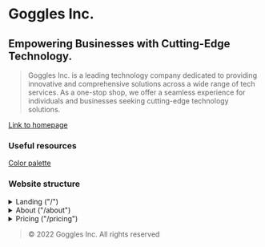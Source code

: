 # Goggles Inc.

## Empowering Businesses with Cutting-Edge Technology.

> Goggles Inc. is a leading technology company dedicated to providing innovative and comprehensive solutions across a wide range of tech services. As a one-stop shop, we offer a seamless experience for individuals and businesses seeking cutting-edge technology solutions.

[Link to homepage](https://gogglesinc.github.io)

### Useful resources

[Color palette](https://www.realtimecolors.com/?colors=ccd5ff-00020a-6b86ff-12268c-2749f1&fonts=Inter-Inter)

### Website structure

<details>
<summary>Landing ("/")</summary>
<pre>
Landing Page
├── Hero
│   ├── Empowering Businesses with Cutting-Edge Technology
│   └── Banner
│       └── All Your Tech Needs in One Place with Our Cutting-Edge Solutions
├── TrustedByTeams
│   ├── Mozilla
│   ├── IBM
│   ├── 1Password
│   ├── Oracle
│   └── GitHub Next
├── Features
│   ├── Cloud Computing
│   ├── Data Analytics
│   ├── AI & Machine Learning
│   ├── Cybersecurity
│   ├── Custom Software Development
│   └── CMS Development Platforms
├── Stats
│   ├── 500,000+ Developers
│   ├── 100,000+ Organizations
│   └── 99.99% Uptime
├── Testimonials
│   ├── John Doe
│   │   └── "GogglesInc team's expertise in cloud computing solutions has been invaluable to our business. Their ability to scale our infrastructure seamlessly has enabled us to achieve significant growth."
│   ├── Jane Smith
│   │   └── "I was impressed by GogglesInc's ability to provide a customized solution that perfectly met our unique needs. Their team was knowledgeable, responsive, and always willing to go the extra mile."
│   ├── Alex Lee
│   │   └── "GogglesInc's AI & Machine Learning services have revolutionized our operations. Their insights and predictions have helped us make data-driven decisions that have significantly improved our bottom line."
│   ├── Sarah Kim
│   │   └── "The cybersecurity services provided by GogglesInc have given us peace of mind. Their team is always on top of the latest threats and has helped us protect our sensitive data."
│   ├── David Chen
│   │   └── "GogglesInc's custom software development team was able to create a solution that exceeded our expectations. Their attention to detail and commitment to quality were exceptional."
│   ├── Emily Wang
│   │   └── "I've been using GogglesInc's CMS platform for years, and I couldn't be happier. It's easy to use, highly customizable, and has helped us streamline our content management process."
│   ├── Michael Johnson
│   │   └── "GogglesInc's cloud computing solutions have allowed us to reduce our IT costs and improve our scalability. I highly recommend their services."
│   ├── Olivia Taylor
│   │   └── "The GogglesInc team was extremely helpful in guiding us through the process of migrating our data to the cloud. Their expertise and support were invaluable."
│   ├── Noah Brown
│   │   └── "I've been working with GogglesInc for years, and I've always been impressed by their professionalism and commitment to customer satisfaction."
│   ├── Sophia Martinez
│   │   └── "GogglesInc's AI & Machine Learning capabilities have enabled us to develop innovative new products and services. Their expertise has been instrumental to our success."
│   ├── Ethan Davis
│   │   └── "GogglesInc's team went above and beyond to ensure that our project was completed on time and within budget. Their dedication and hard work are truly commendable."
│   ├── Maria Garcia
│   │   └── "GogglesInc has been a true partner in helping us grow our business. Their team is always responsive and willing to go the extra mile to ensure our success."
│   ├── Thomas Baker
│   │   └── "I've been working with GogglesInc for years, and I've always been impressed by their technical expertise and innovative solutions."
│   ├── Ashley Clark
│   │   └── "The GogglesInc team is always available to answer our questions and provide support. Their customer service is top-notch."
│   ├── Christopher Lee
│   │   └── "GogglesInc's pricing is very competitive, and their services have exceeded our expectations. I would highly recommend them to other businesses."
│   ├── Jennifer Lin
│   │   └── "GogglesInc has helped us streamline our operations and improve our efficiency. Their solutions have been a game-changer for our business."
│   ├── Daniel Lee
│   │   └── "GogglesInc's team was able to quickly understand our complex needs and provide a tailored solution that met our requirements exactly."
│   ├── Emily Johnson
│   │   └── "I've been using GogglesInc's services for years, and I've always been impressed by their commitment to customer satisfaction. They always go the extra mile to ensure we are happy with their services."
│   ├── Olivia Smith
│   │   └── "GogglesInc's AI & Machine Learning capabilities have helped us gain valuable insights into our customer data. This has allowed us to make more informed business decisions."
│   ├── Noah Carter
│   │   └── "The GogglesInc team is always available to provide support and guidance. Their expertise has been invaluable to our business."
│   ├── Sophia Davis
│   │   └── "I've been using GogglesInc's cybersecurity services for years, and I've never had a security breach. Their team is always on top of the latest threats and has helped us protect our sensitive data."
│   ├── Ethan Baker
│   │   └── "GogglesInc's cloud computing solutions have allowed us to scale our business without having to worry about managing our own infrastructure. This has saved us time and money."
│   ├── William Hill
│   │   └── "GogglesInc's team has been incredibly helpful in guiding us through the process of migrating our IT infrastructure to the cloud. Their expertise and support were invaluable."
│   ├── Sarah Johnson
│   │   └── "I've been impressed by GogglesInc's ability to deliver results on time and within budget. Their team is always professional and efficient."
│   ├── Alex Smith
│   │   └── "GogglesInc's AI & Machine Learning solutions have helped us gain a competitive edge in our industry. Their expertise has been instrumental to our success."
│   ├── Emily Davis
│   │   └── "I've been using GogglesInc's cybersecurity services for years, and I've always felt confident in the security of my data. Their team is always up-to-date on the latest threats and takes proactive measures to protect our systems."
│   ├── Michael Lee
│   │   └── "GogglesInc's custom software development team was able to create a solution that perfectly met our specific needs. Their attention to detail and commitment to quality were exceptional."
│   ├── Olivia Carter
│   │   └── "I've been using GogglesInc's CMS platform for years, and I love how easy it is to use and customize. It has helped us streamline our content management process and improve our website's performance."
│   └── Noah Hill
│       └── "GogglesInc's cloud computing solutions have allowed us to reduce our IT costs and improve our scalability. I highly recommend their services to any business looking to modernize their technology infrastructure."
├── FAQs
│   ├── What services do you offer?
│   │   └── We offer a wide range of technology services, including cloud computing, data analytics, AI & machine learning, cybersecurity, custom software development, and CMS development platforms.
│   ├── How do I get started?
│   │   └── To get started, you can contact our sales team for a consultation. We will work with you to understand your specific needs and recommend the best solutions for your business.
│   ├── What is your pricing structure?
│   │   └── Our pricing is flexible and tailored to your specific requirements. We offer a variety of pricing plans, including a free plan, a Starter plan, a Pro plan, and an Enterprise plan. Explore pricing plans: 'Link to pricing page'.
│   ├── Do you offer customization options?
│   │   └── Yes, we offer customization options for many of our services, including our CMS development platforms. Our team of experts can work with you to create a tailored solution that meets your unique needs.
│   ├── What is your uptime guarantee?
│   │   └── We guarantee 99.99% uptime for our cloud computing services. This means that your applications will be available 24/7, ensuring minimal downtime.
│   └── How do I contact your support team?
│       └── You can contact our support team by email, phone, or live chat. Our team is available 24/7 to assist you with any questions or issues you may have.
├── CTA (Call to Action)
│   └── Get Started Now
└── Footer
</pre>
</details>

<details>
<summary>About ("/about")</summary>
<pre>About Page</pre>
</details>

<details>
<summary>Pricing ("/pricing")</summary>
<pre>
  Pricing Page
  ├── Pricing Plans
  │   ├── Free: $0/month
  │   │   └── Basic features (limited storage, basic support)
  │   ├── Starter: $29/month
  │   │   ├── Increased storage (200GB)
  │   │   └── Priority email and chat support
  │   ├── Pro: $99/month
  │   │   ├── Advanced features (custom domain, integration with popular tools)
  │   │   ├── Dedicated account manager
  │   │   └── 24/7 phone support
  │   └── Enterprise: $299/month
  │        ├── Custom solutions
  │        ├── Enterprise-grade support (priority access to new features)
  │        ├── Unlimited storage
  │        └── Priority technical support
  ├── Compare Plans
  ├── FAQs
  │   ├── What services do you offer?
  │   │   └── We offer a wide range of technology services, including cloud computing, data analytics, AI & machine learning, cybersecurity, custom software development, and CMS development platforms.
  │   ├── How do I get started?
  │   │   └── To get started, you can contact our sales team for a consultation. We will work with you to understand your specific needs and recommend the best solutions for your business.
  │   ├── What is your pricing structure?
  │   │   └── Our pricing is flexible and tailored to your specific requirements. We offer a variety of pricing plans, including a free plan, a Starter plan, a Pro plan, and an Enterprise plan. Explore pricing plans: 'Link to pricing page'.
  │   ├── Do you offer customization options?
  │   │   └── Yes, we offer customization options for many of our services, including our CMS development platforms. Our team of experts can work with you to create a tailored solution that meets your unique needs.
  │   ├── What is your uptime guarantee?
  │   │   └── We guarantee 99.99% uptime for our cloud computing services. This means that your applications will be available 24/7, ensuring minimal downtime.
  │   └── How do I contact your support team?
  │       └── You can contact our support team by email, phone, or live chat. Our team is available 24/7 to assist you with any questions or issues you may have.
  └── Footer
</pre>
</details>

> © 2022 Goggles Inc. All rights reserved
